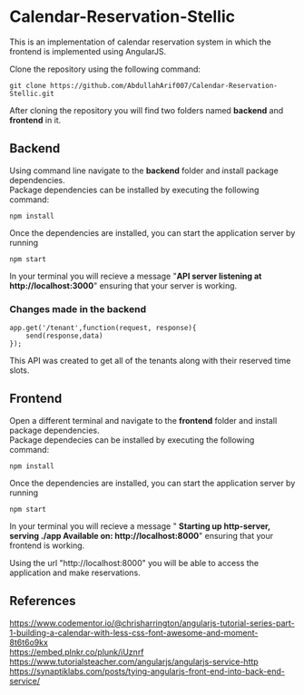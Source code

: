 # Calendar-Reservation-Stellic

This is an implementation of calendar reservation system in which the frontend is implemented using AngularJS.

Clone the repository using the following command:
```
git clone https://github.com/AbdullahArif007/Calendar-Reservation-Stellic.git
```

After cloning the repository you will find two folders named **backend** and **frontend** in it.


## Backend
Using command line navigate to the **backend** folder and install package dependencies.<br>
Package dependencies can be installed by executing the following command:
```
npm install
```
Once the dependencies are installed, you can start the application server by running
```
npm start
```
In your terminal you will recieve a message "**API server listening at http://localhost:3000**" ensuring that your server is working.

### Changes made in the backend
```
app.get('/tenant',function(request, response){
    send(response,data)
});
```

This API was created to get all of the tenants along with their reserved time slots.


## Frontend
Open a different terminal and navigate to the **frontend** folder and install package dependencies.<br>
Package dependecies can be installed by executing the following command:
```
npm install
```
Once the dependencies are installed, you can start the application server by running
```
npm start
```
In your terminal you will recieve a message "
**Starting up http-server, serving ./app
Available on:
  http://localhost:8000**" ensuring that your frontend is working.<br>
 
 Using the url "http://localhost:8000" you will be able to access the application and make reservations.
 
 ## References
https://www.codementor.io/@chrisharrington/angularjs-tutorial-series-part-1-building-a-calendar-with-less-css-font-awesome-and-moment-8t6t6o9kx<br>
https://embed.plnkr.co/plunk/iUznrf<br>
https://www.tutorialsteacher.com/angularjs/angularjs-service-http<br>
https://synaptiklabs.com/posts/tying-angularjs-front-end-into-back-end-service/<br>
